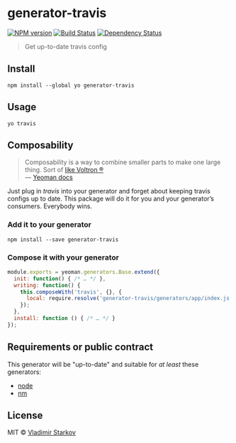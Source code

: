 # generator-travis

[![NPM version][npm-image]][npm-url]
[![Build Status][travis-image]][travis-url]
[![Dependency Status][depstat-image]][depstat-url]

> Get up-to-date travis config

## Install

    npm install --global yo generator-travis

## Usage

    yo travis

## Composability

> Composability is a way to combine smaller parts to make one large thing. Sort of [like Voltron ®][voltron]  
> — [Yeoman docs](http://yeoman.io/authoring/composability.html)

Just plug in _travis_ into your generator and forget about keeping travis configs up to date.
This package will do it for you and your generator’s consumers. Everybody wins.

### Add it to your generator

    npm install --save generator-travis

### Compose it with your generator

```js
module.exports = yeoman.generators.Base.extend({
  init: function() { /* … */ },
  writing: function() {
    this.composeWith('travis', {}, {
      local: require.resolve('generator-travis/generators/app/index.js')
    });
  },
  install: function () { /* … */ }
});
```

[voltron]: http://25.media.tumblr.com/tumblr_m1zllfCJV21r8gq9go11_250.gif

## Requirements or public contract

This generator will be "up-to-date" and suitable for _at least_ these generators:

* [node][node]
* [nm][nm]

[nm]: https://github.com/sindresorhus/generator-nm/
[node]: https://github.com/yeoman/generator-node

## License

MIT © [Vladimir Starkov](https://iamstarkov.com)

[npm-url]: https://npmjs.org/package/generator-travis
[npm-image]: https://img.shields.io/npm/v/generator-travis.svg?style=flat-square

[travis-url]: https://travis-ci.org/iamstarkov/generator-travis
[travis-image]: https://img.shields.io/travis/iamstarkov/generator-travis.svg?style=flat-square

[depstat-url]: https://david-dm.org/iamstarkov/generator-travis
[depstat-image]: https://david-dm.org/iamstarkov/generator-travis.svg?style=flat-square
